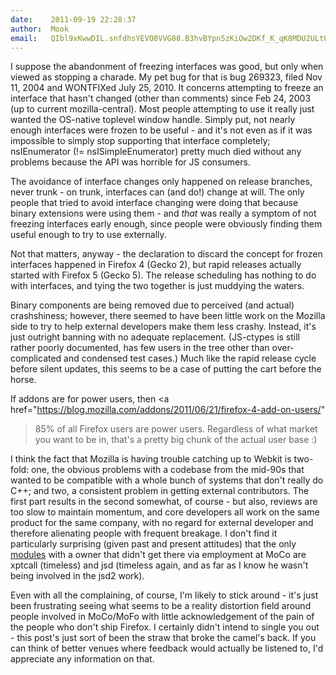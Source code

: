 ```yaml
---
date:    2011-09-19 22:28:37
author:  Mook
email:   QIbl9xKwwDIL.snfdhsYEVO8VVG08.B3hvBYpn5zKiOw2DKf_K_qK8MDU2ULtUarRklNOt4VFI4+baECffzeRyP9ZeM8sJR_w=
---
```


I suppose the abandonment of freezing interfaces was good, but only
when viewed as stopping a charade.  My pet bug for that is bug 269323,
filed Nov 11, 2004 and WONTFIXed July 25, 2010.  It concerns
attempting to freeze an interface that hasn't changed (other than
comments) since Feb 24, 2003 (up to current mozilla-central).  Most
people attempting to use it really just wanted the OS-native toplevel
window handle.  Simply put, not nearly enough interfaces were frozen
to be useful - and it's not even as if it was impossible to simply
stop supporting that interface completely; nsIEnumerator (!=
nsISimpleEnumerator) pretty much died without any problems because the
API was horrible for JS consumers.

The avoidance of interface changes only happened on release branches,
never trunk - on trunk, interfaces can (and do!) change at will.  The
only people that tried to avoid interface changing were doing that
because binary extensions were using them - and <em>that</em> was
really a symptom of not freezing interfaces early enough, since people
were obviously finding them useful enough to try to use externally.

Not that matters, anyway - the declaration to discard the concept for
frozen interfaces happened in Firefox 4 (Gecko 2), but rapid releases
actually started with Firefox 5 (Gecko 5).  The release scheduling has
nothing to do with interfaces, and tying the two together is just
muddying the waters.

Binary components are being removed due to perceived (and actual)
crashshiness; however, there seemed to have been little work on the
Mozilla side to try to help external developers make them less crashy.
Instead, it's just outright banning with no adequate replacement.
(JS-ctypes is still rather poorly documented, has few users in the
tree other than over-complicated and condensed test cases.)  Much like
the rapid release cycle before silent updates, this seems to be a case
of putting the cart before the horse.

If addons are for power users, then <a
href="https://blog.mozilla.com/addons/2011/06/21/firefox-4-add-on-users/"
>85%</a> of all Firefox users are power users.
Regardless of what market you want to be in, that's a pretty big chunk
of the actual user base :)

I think the fact that Mozilla is having trouble catching up to Webkit
is two-fold: one, the obvious problems with a codebase from the
mid-90s that wanted to be compatible with a whole bunch of systems
that don't really do C++; and two, a consistent problem in getting
external contributors.  The first part results in the second somewhat,
of course - but also, reviews are too slow to maintain momentum, and
core developers all work on the same product for the same company,
with no regard for external developer and therefore alienating people
with frequent breakage.  I don't find it particularly surprising
(given past and present attitudes) that the only <a
href="https://wiki.mozilla.org/Modules/All">modules</a>
with a owner that didn't get there via employment at MoCo are xptcall
(timeless) and jsd (timeless again, and as far as I know he wasn't
being involved in the jsd2 work).

Even with all the complaining, of course, I'm likely to stick around -
it's just been frustrating seeing what seems to be a reality
distortion field around people involved in MoCo/MoFo with little
acknowledgement of the pain of the people who don't ship Firefox.  I
certainly didn't intend to single you out - this post's just sort of
been the straw that broke the camel's back.  If you can think of
better venues where feedback would actually be listened to, I'd
appreciate any information on that.
